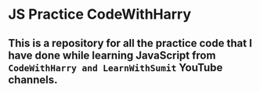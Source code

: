 # JS Practice CodeWithHarry

## This is a repository for all the practice code that I have done while learning JavaScript from `CodeWithHarry and LearnWithSumit` YouTube channels.
